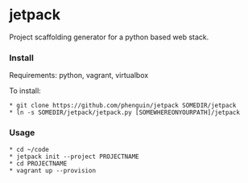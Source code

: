 jetpack
=======

Project scaffolding generator for a python based web stack.

### Install
Requirements: python, vagrant, virtualbox

To install:

    * git clone https://github.com/phenguin/jetpack SOMEDIR/jetpack
    * ln -s SOMEDIR/jetpack/jetpack.py [SOMEWHEREONYOURPATH]/jetpack

### Usage

    * cd ~/code
    * jetpack init --project PROJECTNAME
    * cd PROJECTNAME
    * vagrant up --provision

